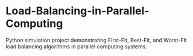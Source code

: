 # Load-Balancing-in-Parallel-Computing
Python simulation project demonstrating First-Fit, Best-Fit, and Worst-Fit load balancing algorithms in parallel computing systems.
